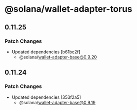 # @solana/wallet-adapter-torus

## 0.11.25

### Patch Changes

-   Updated dependencies [b61bc2f]
    -   @solana/wallet-adapter-base@0.9.20

## 0.11.24

### Patch Changes

-   Updated dependencies [353f2a5]
    -   @solana/wallet-adapter-base@0.9.19

